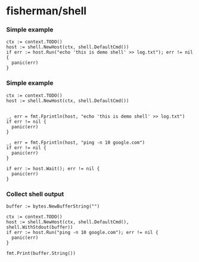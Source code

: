 # fisherman/shell

### Simple example
```golang
ctx := context.TODO()
host := shell.NewHost(ctx, shell.DefaultCmd())
if err := host.Run("echo 'this is demo shell' >> log.txt"); err != nil {
  panic(err)
}
```

### Simple example
```golang
ctx := context.TODO()
host := shell.NewHost(ctx, shell.DefaultCmd())


_, err = fmt.Fprintln(host, "echo 'this is demo shell' >> log.txt")
if err != nil {
  panic(err)
}

_, err = fmt.Fprintln(host, "ping -n 10 google.com")
if err != nil {
  panic(err)
}

if err := host.Wait(); err != nil {
  panic(err)
}
```

### Collect shell output
```golang
buffer := bytes.NewBufferString("")

ctx := context.TODO()
host := shell.NewHost(ctx, shell.DefaultCmd(), shell.WithStdout(buffer))
if err := host.Run("ping -n 10 google.com"); err != nil {
  panic(err)
}

fmt.Print(buffer.String())
```
